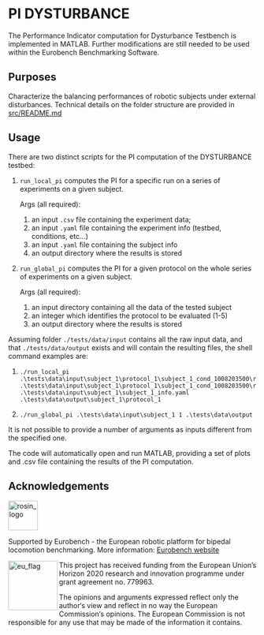 # PI DYSTURBANCE
The Performance Indicator computation for Dysturbance Testbench is implemented in MATLAB.
Further modifications are still needed to be used within the Eurobench Benchmarking Software.

## Purposes
Characterize the balancing performances of robotic subjects under external disturbances.
Technical details on the folder structure are provided in [src/README.md](src/README.md)

## Usage
There are two distinct scripts for the PI computation of the DYSTURBANCE testbed:
1. `run_local_pi` computes the PI for a specific run on a series of experiments on a given subject.

   Args (all required):
   1. an input `.csv` file containing the experiment data;
   2. an input `.yaml` file containing the experiment info (testbed, conditions, etc...)
   3. an input `.yaml` file containing the subject info
   4. an output directory where the results is stored

2. `run_global_pi` computes the PI for a given protocol on the whole series of experiments on a given subject.

   Args (all required):
    1. an input directory containing all the data of the tested subject
    2. an integer which identifies the protocol to be evaluated (1-5)
    3. an output directory where the results is stored

Assuming folder `./tests/data/input` contains all the raw input data, and that `./tests/data/output` exists and will contain the resulting files, the shell command examples are:
1. ```console
   ./run_local_pi .\tests\data\input\subject_1\protocol_1\subject_1_cond_1008203500\raw_data_input\subject_1_cond_1008203500_run_0_platformData.csv .\tests\data\input\subject_1\protocol_1\subject_1_cond_1008203500\raw_data_input\subject_1_cond_1008203500_testbed.yaml .\tests\data\input\subject_1\subject_1_info.yaml .\tests\data\output\subject_1\protocol_1
   ```
2. ```console
   ./run_global_pi .\tests\data\input\subject_1 1 .\tests\data\output
   ```

It is not possible to provide a number of arguments as inputs different from the specified one.

The code will automatically open and run MATLAB, providing a set of plots and .csv file containing the results of the PI computation.

## Acknowledgements
<a href="http://eurobench2020.eu">
  <img src="http://eurobench2020.eu/wp-content/uploads/2018/06/cropped-logoweb.png"
       alt="rosin_logo" height="60" >
</a>

Supported by Eurobench - the European robotic platform for bipedal locomotion benchmarking.
More information: [Eurobench website][eurobench_website]

<img src="http://eurobench2020.eu/wp-content/uploads/2018/02/euflag.png"
     alt="eu_flag" width="100" align="left" >

This project has received funding from the European Union’s Horizon 2020
research and innovation programme under grant agreement no. 779963.

The opinions and arguments expressed reflect only the author‘s view and
reflect in no way the European Commission‘s opinions.
The European Commission is not responsible for any use that may be made
of the information it contains.

[eurobench_logo]: http://eurobench2020.eu/wp-content/uploads/2018/06/cropped-logoweb.png
[eurobench_website]: http://eurobench2020.eu "Go to website"
